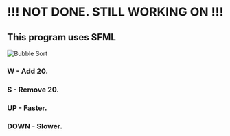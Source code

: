# !!! NOT DONE. STILL WORKING ON !!!
## This program uses SFML

![Bubble Sort](https://i.giphy.com/media/ix7ESSh9N8qMGPyNwQ/giphy.webp)

### W - Add 20.
### S - Remove 20.
### UP - Faster.
### DOWN - Slower.

